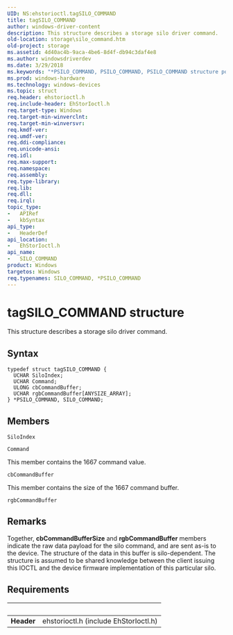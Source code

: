 ```yaml
---
UID: NS:ehstorioctl.tagSILO_COMMAND
title: tagSILO_COMMAND
author: windows-driver-content
description: This structure describes a storage silo driver command.
old-location: storage\silo_command.htm
old-project: storage
ms.assetid: 4d40ac4b-9aca-4be6-8d4f-db94c3daf4e8
ms.author: windowsdriverdev
ms.date: 3/29/2018
ms.keywords: "*PSILO_COMMAND, PSILO_COMMAND, PSILO_COMMAND structure pointer [Storage Devices], SILO_COMMAND, SILO_COMMAND structure [Storage Devices], ehstorioctl/PSILO_COMMAND, ehstorioctl/SILO_COMMAND, storage.silo_command, structs-silo_6058ee8b-c6ff-4e84-8b20-304bb6646a4f.xml, tagSILO_COMMAND"
ms.prod: windows-hardware
ms.technology: windows-devices
ms.topic: struct
req.header: ehstorioctl.h
req.include-header: EhStorIoctl.h
req.target-type: Windows
req.target-min-winverclnt: 
req.target-min-winversvr: 
req.kmdf-ver: 
req.umdf-ver: 
req.ddi-compliance: 
req.unicode-ansi: 
req.idl: 
req.max-support: 
req.namespace: 
req.assembly: 
req.type-library: 
req.lib: 
req.dll: 
req.irql: 
topic_type:
-	APIRef
-	kbSyntax
api_type:
-	HeaderDef
api_location:
-	EhStorIoctl.h
api_name:
-	SILO_COMMAND
product: Windows
targetos: Windows
req.typenames: SILO_COMMAND, *PSILO_COMMAND
---
```


# tagSILO_COMMAND structure
This structure describes a storage silo driver command.

## Syntax
```
typedef struct tagSILO_COMMAND {
  UCHAR SiloIndex;
  UCHAR Command;
  ULONG cbCommandBuffer;
  UCHAR rgbCommandBuffer[ANYSIZE_ARRAY];
} *PSILO_COMMAND, SILO_COMMAND;
```

## Members


`SiloIndex`



`Command`

This member contains the 1667 command value.

`cbCommandBuffer`

This member contains the size of the 1667 command buffer.

`rgbCommandBuffer`



## Remarks
Together, <b>cbCommandBufferSize</b> and <b>rgbCommandBuffer</b> members indicate the raw data payload for the silo command, and are sent as-is to the device. The structure of the data in this buffer is silo-dependent. The structure is assumed to be shared knowledge between the client issuing this IOCTL and the device firmware implementation of this particular silo.

## Requirements
| &nbsp; | &nbsp; |
| ---- |:---- |
| **Header** | ehstorioctl.h (include EhStorIoctl.h) |